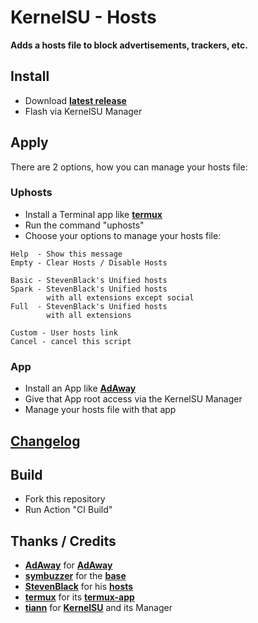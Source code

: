 # KernelSU - Hosts

**Adds a hosts file to block advertisements, trackers, etc.**

## Install
- Download **[latest release](https://github.com/SchweGELBin/hosts_kernelsu/releases/latest/download/KSU-Hosts.zip)**
- Flash via KernelSU Manager

## Apply
There are 2 options, how you can manage your hosts file:
### Uphosts
- Install a Terminal app like **[termux](https://github.com/termux/termux-app/releases/latest)**
- Run the command "uphosts"
- Choose your options to manage your hosts file:
```
Help  - Show this message
Empty - Clear Hosts / Disable Hosts

Basic - StevenBlack's Unified hosts
Spark - StevenBlack's Unified hosts
        with all extensions except social
Full  - StevenBlack's Unified hosts
        with all extensions

Custom - User hosts link
Cancel - cancel this script
```
### App
- Install an App like **[AdAway](https://github.com/AdAway/AdAway/releases/latest)**
- Give that App root access via the KernelSU Manager
- Manage your hosts file with that app

## [Changelog](https://github.com/SchweGELBin/hosts_kernelsu/blob/master/CHANGELOG.md)

## Build
- Fork this repository
- Run Action "CI Build"

## Thanks / Credits
- **[AdAway](https://github.com/AdAway)** for **[AdAway](https://github.com/AdAway/AdAway)**
- **[symbuzzer](https://github.com/symbuzzer)** for the **[base](https://github.com/symbuzzer/systemless-hosts-KernelSU-module)**
- **[StevenBlack](https://github.com/StevenBlack)** for his **[hosts](https://github.com/StevenBlack/hosts)**
- **[termux](https://github.com/termux)** for its **[termux-app](https://github.com/termux/termux-app)**
- **[tiann](https://github.com/tiann)** for **[KernelSU](https://github.com/tiann/kernelsu)** and its Manager
